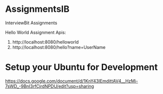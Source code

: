 # AssignmentsIB
InterviewBit Assignments

Hello World Assignment
Apis:
  1. http://localhost:8080/helloworld
  2. http://localhost:8080/hello?name=UserName
  
  
# Setup your Ubuntu for Development
https://docs.google.com/document/d/1KnY43IEmdittAV4__HzMi-7sWD_-9BnI3rfCjrdNPDU/edit?usp=sharing
